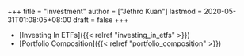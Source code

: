 +++
title = "Investment"
author = ["Jethro Kuan"]
lastmod = 2020-05-31T01:08:05+08:00
draft = false
+++

- [Investing In ETFs]({{< relref "investing_in_etfs" >}})
- [Portfolio Composition]({{< relref "portfolio_composition" >}})
